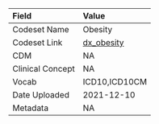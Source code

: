 |Field            |Value         |
|:----------------|:-------------|
|Codeset Name     |Obesity       |
|Codeset Link     |[dx_obesity](https://github.com/PEDSnet/Variable-Dictionary/blob/main/conditions/dx_obesity.csv)|
|CDM              |NA            |
|Clinical Concept |NA            |
|Vocab            |ICD10,ICD10CM |
|Date Uploaded    |2021-12-10    |
|Metadata         |NA            |
